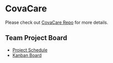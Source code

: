 # CovaCare

Please check out [CovaCare Repo](https://github.com/CovaCare/CovaCare) for more details.

## Team Project Board
- [Project Schedule](https://github.com/orgs/CovaCare/projects/3)
- [Kanban Board](https://github.com/orgs/CovaCare/projects/7)
